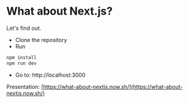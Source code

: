 # What about Next.js?

Let's find out.

- Clone the repository
- Run

```sh
npm install
npm run dev
```

- Go to: http://localhost:3000

Presentation: [https://what-about-nextjs.now.sh/](https://what-about-nextjs.now.sh/)

